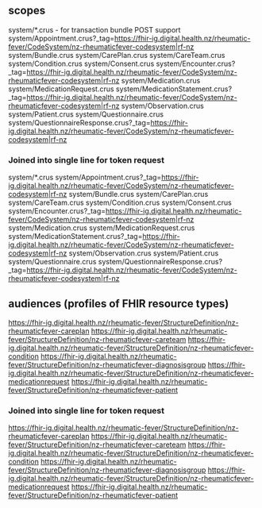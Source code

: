 ## scopes
system/*.crus  - for transaction bundle POST support
system/Appointment.crus?_tag=https://fhir-ig.digital.health.nz/rheumatic-fever/CodeSystem/nz-rheumaticfever-codesystem|rf-nz
system/Bundle.crus
system/CarePlan.crus
system/CareTeam.crus
system/Condition.crus
system/Consent.crus
system/Encounter.crus?_tag=https://fhir-ig.digital.health.nz/rheumatic-fever/CodeSystem/nz-rheumaticfever-codesystem|rf-nz
system/Medication.crus
system/MedicationRequest.crus
system/MedicationStatement.crus?_tag=https://fhir-ig.digital.health.nz/rheumatic-fever/CodeSystem/nz-rheumaticfever-codesystem|rf-nz
system/Observation.crus
system/Patient.crus
system/Questionnaire.crus
system/QuestionnaireResponse.crus?_tag=https://fhir-ig.digital.health.nz/rheumatic-fever/CodeSystem/nz-rheumaticfever-codesystem|rf-nz

### Joined into single line for token request

system/*.crus system/Appointment.crus?_tag=https://fhir-ig.digital.health.nz/rheumatic-fever/CodeSystem/nz-rheumaticfever-codesystem|rf-nz system/Bundle.crus system/CarePlan.crus system/CareTeam.crus system/Condition.crus system/Consent.crus system/Encounter.crus?_tag=https://fhir-ig.digital.health.nz/rheumatic-fever/CodeSystem/nz-rheumaticfever-codesystem|rf-nz system/Medication.crus system/MedicationRequest.crus system/MedicationStatement.crus?_tag=https://fhir-ig.digital.health.nz/rheumatic-fever/CodeSystem/nz-rheumaticfever-codesystem|rf-nz system/Observation.crus system/Patient.crus system/Questionnaire.crus system/QuestionnaireResponse.crus?_tag=https://fhir-ig.digital.health.nz/rheumatic-fever/CodeSystem/nz-rheumaticfever-codesystem|rf-nz

## audiences (profiles of FHIR resource types)
https://fhir-ig.digital.health.nz/rheumatic-fever/StructureDefinition/nz-rheumaticfever-careplan
https://fhir-ig.digital.health.nz/rheumatic-fever/StructureDefinition/nz-rheumaticfever-careteam
https://fhir-ig.digital.health.nz/rheumatic-fever/StructureDefinition/nz-rheumaticfever-condition
https://fhir-ig.digital.health.nz/rheumatic-fever/StructureDefinition/nz-rheumaticfever-diagnosisgroup
https://fhir-ig.digital.health.nz/rheumatic-fever/StructureDefinition/nz-rheumaticfever-medicationrequest
https://fhir-ig.digital.health.nz/rheumatic-fever/StructureDefinition/nz-rheumaticfever-patient

### Joined into single line for token request

https://fhir-ig.digital.health.nz/rheumatic-fever/StructureDefinition/nz-rheumaticfever-careplan https://fhir-ig.digital.health.nz/rheumatic-fever/StructureDefinition/nz-rheumaticfever-careteam https://fhir-ig.digital.health.nz/rheumatic-fever/StructureDefinition/nz-rheumaticfever-condition https://fhir-ig.digital.health.nz/rheumatic-fever/StructureDefinition/nz-rheumaticfever-diagnosisgroup https://fhir-ig.digital.health.nz/rheumatic-fever/StructureDefinition/nz-rheumaticfever-medicationrequest https://fhir-ig.digital.health.nz/rheumatic-fever/StructureDefinition/nz-rheumaticfever-patient
